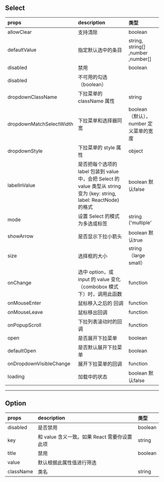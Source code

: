 ## Select

|props| description              | 类型     |
|:----|:-------------------------|:---------|
|allowClear |  支持清除           | boolean
|defaultValue | 指定默认选中的条目  | string, string[] ,number ,number[] 
|disabled   | 禁用                | boolean
|disabled| 不可用的勾选 （boolean） |
|dropdownClassName| 下拉菜单的 className 属性 | string                |
|dropdownMatchSelectWidth| 下拉菜单和选择器同宽  |  boolean（默认），number 定义菜单的宽度
| dropdownStyle | 	下拉菜单的 style 属性  | object
|labelInValue | 是否把每个选项的 label 包装到 value 中，会把 Select 的 value 类型从 string 变为 {key: string, label: ReactNode} 的格式 |  boolean  默认false
| mode   |  设置 Select 的模式为多选或标签 | string  ('multiple' | 'tags')
|  showArrow | 是否显示下拉小箭头  |  boolean 默认true
| size | 选择框的大小 | string （large small）
| onChange |  选中 option，或 input 的 value 变化（combobox 模式下）时，调用此函数 |  function
| onMouseEnter | 鼠标移入之后的 回调 | function
| onMouseLeave | 鼠标移出回调| function
|onPopupScroll | 下拉列表滚动时的回调| function
| open  |  	是否展开下拉菜单   | boolean 
|defaultOpen| 是否默认展开下拉菜单 | boolean
|onDropdownVisibleChange| 展开下拉菜单的回调 | function
| loading | 加载中的状态  | boolean 默认false

------



## Option 

|props| description              | 类型     |
|:----|:-------------------------|:---------|
|disabled  |  是否禁用           | boolean
|key | 和 value 含义一致。如果 React 需要你设置此项  | string
|title   | 禁用                | boolean
|value| 默认根据此属性值进行筛选 |
|className| 类名| string 


